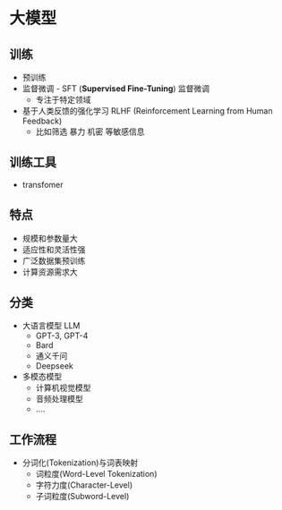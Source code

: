 # 大模型

## 训练

- 预训练
- 监督微调 - SFT (**Supervised Fine-Tuning**) 监督微调
  - 专注于特定领域
- 基于人类反馈的强化学习 RLHF (Reinforcement Learning from Human Feedback)
  - 比如筛选 暴力 机密 等敏感信息

## 训练工具

- transfomer

## 特点

- 规模和参数量大
- 适应性和灵活性强
- 广泛数据集预训练
- 计算资源需求大

## 分类

- 大语言模型 LLM
  - GPT-3, GPT-4
  - Bard
  - 通义千问
  - Deepseek
- 多模态模型
  - 计算机视觉模型
  - 音频处理模型
  - ….

## 工作流程

- 分词化(Tokenization)与词表映射
  - 词粒度(Word-Level Tokenization)
  - 字符力度(Character-Level)
  - 子词粒度(Subword-Level)
